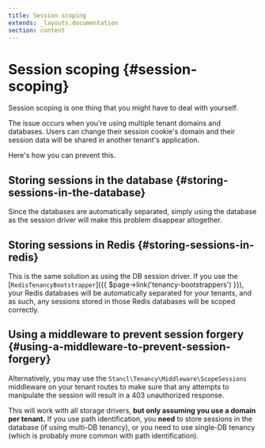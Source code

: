 ```yaml
---
title: Session scoping
extends: _layouts.documentation
section: content
---
```


# Session scoping {#session-scoping}

Session scoping is one thing that you might have to deal with yourself.

The issue occurs when you're using multiple tenant domains and databases. Users can change their session cookie's domain and their session data will be shared in another tenant's application.

Here's how you can prevent this.

## Storing sessions in the database {#storing-sessions-in-the-database}

Since the databases are automatically separated, simply using the database as the session driver will make this problem disappear altogether.

## Storing sessions in Redis {#storing-sessions-in-redis}

This is the same solution as using the DB session driver. If you use the [`RedisTenancyBootstrapper`]({{ $page->link('tenancy-bootstrappers') }}), your Redis databases will be automatically separated for your tenants, and as such, any sessions stored in those Redis databases will be scoped correctly.

## Using a middleware to prevent session forgery {#using-a-middleware-to-prevent-session-forgery}

Alternatively, you may use the `Stancl\Tenancy\Middleware\ScopeSessions` middleware on your tenant routes to make sure that any attempts to manipulate the session will result in a 403 unauthorized response.

This will work with all storage drivers, **but only assuming you use a domain per tenant.** If you use path identification, you **need** to store sessions in the database (if using multi-DB tenancy), or you need to use single-DB tenancy (which is probably more common with path identification).
